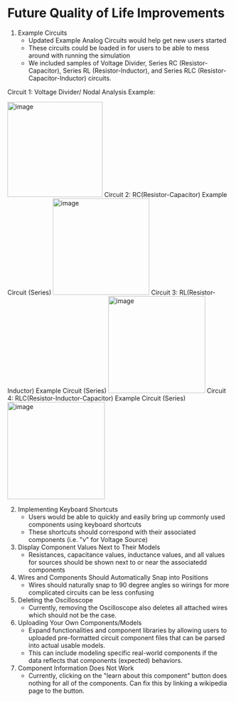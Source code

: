 # Future Quality of Life Improvements
1. Example Circuits
    * Updated Example Analog Circuits would help get new users started
    * These circuits could be loaded in for users to be able to mess around with running the simulation
    * We included samples of Voltage Divider, Series RC (Resistor-Capacitor), Series RL (Resistor-Inductor), and Series RLC (Resistor-Capacitor-Inductor) circuits.
    
Circuit 1: Voltage Divider/ Nodal Analysis Example:

<img width="214" alt="image" src="https://user-images.githubusercontent.com/62410569/221334248-90228e65-eeb7-4834-9a55-b96002d1caaf.png">
Circuit 2: RC(Resistor-Capacitor) Example Circuit (Series)

<img width="217" alt="image" src="https://user-images.githubusercontent.com/62410569/221334297-ad60b34e-ce39-4fb9-86dd-90a81ecd22a0.png">
Circuit 3: RL(Resistor-Inductor) Example Circuit (Series)

<img width="218" alt="image" src="https://user-images.githubusercontent.com/62410569/221334315-f2560146-a974-47a8-bff1-359fd890e0a8.png">
Circuit 4: RLC(Resistor-Inductor-Capacitor) Example Circuit (Series)

<img width="219" alt="image" src="https://user-images.githubusercontent.com/62410569/221334332-ac3f7c30-49a7-4453-bd17-b4a8e5588695.png">

2. Implementing Keyboard Shortcuts
    * Users would be able to quickly and easily bring up commonly used components using keyboard shortcuts
    * These shortcuts should correspond with their associated components (i.e. "v" for Voltage Source)
3. Display Component Values Next to Their Models
    * Resistances, capacitance values, inductance values, and all values for sources should be shown next to or near the associatedd components
4. Wires and Components Should Automatically Snap into Positions
    * Wires should naturally snap to 90 degree angles so wirings for more complicated circuits can be less confusing
5. Deleting the Oscilloscope
    * Currently, removing the Oscilloscope also deletes all attached wires which should not be the case.
6. Uploading Your Own Components/Models
    * Expand functionalities and component libraries by allowing users to uploaded pre-formatted circuit component files that can be parsed into actual usable models.
    * This can include modeling specific real-world components if the data reflects that components (expected) behaviors.
7. Component Information Does Not Work
    * Currently, clicking on the "learn about this component" button does nothing for all of the components. Can fix this by linking a wikipedia page to the button.
<!-- <img width="149" alt="image" src="https://user-images.githubusercontent.com/62410569/222838727-b0379451-c131-4c4e-ba7e-cc0a6652cf8e.png"> -->
